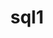 ---
title: "sql1"
layout: category
permalink : /categories/sql1/
author_profile : true
sidebar_main : true
sidebar:
  nav: "sidebar-sample"
---